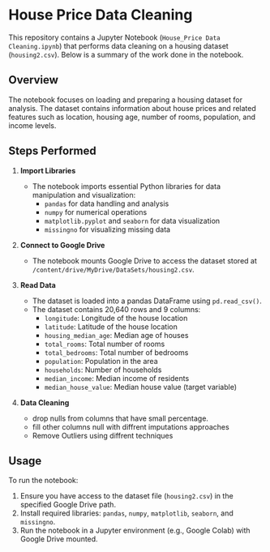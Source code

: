 # House Price Data Cleaning

This repository contains a Jupyter Notebook (`House_Price Data Cleaning.ipynb`) that performs data cleaning on a housing dataset (`housing2.csv`). Below is a summary of the work done in the notebook.

## Overview

The notebook focuses on loading and preparing a housing dataset for analysis. The dataset contains information about house prices and related features such as location, housing age, number of rooms, population, and income levels.

## Steps Performed

1. **Import Libraries**  
   - The notebook imports essential Python libraries for data manipulation and visualization:
     - `pandas` for data handling and analysis
     - `numpy` for numerical operations
     - `matplotlib.pyplot` and `seaborn` for data visualization
     - `missingno` for visualizing missing data

2. **Connect to Google Drive**  
   - The notebook mounts Google Drive to access the dataset stored at `/content/drive/MyDrive/DataSets/housing2.csv`.

3. **Read Data**  
   - The dataset is loaded into a pandas DataFrame using `pd.read_csv()`.
   - The dataset contains 20,640 rows and 9 columns:
     - `longitude`: Longitude of the house location
     - `latitude`: Latitude of the house location
     - `housing_median_age`: Median age of houses
     - `total_rooms`: Total number of rooms
     - `total_bedrooms`: Total number of bedrooms
     - `population`: Population in the area
     - `households`: Number of households
     - `median_income`: Median income of residents
     - `median_house_value`: Median house value (target variable)

4. **Data Cleaning**  
   - drop nulls from columns that have small percentage.
   - fill other columns null with diffrent imputations approaches
   - Remove Outliers using diffrent techniques 
     


## Usage
To run the notebook:
1. Ensure you have access to the dataset file (`housing2.csv`) in the specified Google Drive path.
2. Install required libraries: `pandas`, `numpy`, `matplotlib`, `seaborn`, and `missingno`.
3. Run the notebook in a Jupyter environment (e.g., Google Colab) with Google Drive mounted.
